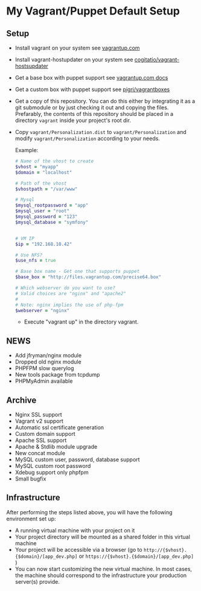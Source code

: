 # My Vagrant/Puppet Default Setup 

## Setup

-   Install vagrant on your system
    see [vagrantup.com](http://docs.vagrantup.com/v2/getting-started/index.html)

-   Install vagrant-hostupdater on your system
    see [cogitatio/vagrant-hostsupdater](https://github.com/cogitatio/vagrant-hostsupdater)

-   Get a base box with puppet support
    see [vagrantup.com docs](http://docs.vagrantup.com/v2/getting-started/boxes.html)

-   Get a custom box with puppet support
    see [pigri/vagrantboxes](https://github.com/pigri/vagrant-boxes)

-   Get a copy of this repository. You can do this either by integrating it as a git submodule or by just checking it out and copying the files. 
    Prefarably, the contents of this repository should be placed in a directory `vagrant` inside your project's root dir.

-   Copy `vagrant/Personalization.dist` to `vagrant/Personalization` and modify `vagrant/Personalization` according to your needs.

    Example:
    ```ruby
    # Name of the vhost to create
    $vhost = "myapp"
    $domain = "localhost"

    # Path of the vhost
    $vhostpath = "/var/www"

    # Mysql
    $mysql_rootpassword = "app"
    $mysql_user = "root"
    $mysql_password = "123"
    $mysql_database = "symfony"


    # VM IP
    $ip = "192.168.10.42"

    # Use NFS?
    $use_nfs = true

    # Base box name - Get one that supports puppet
    $base_box = "http://files.vagrantup.com/precise64.box"

    # Which webserver do you want to use?
    # Valid choices are "nginx" and "apache2"
    #
    # Note: nginx implies the use of php-fpm
    $webserver = "nginx"
    ```
        
    -   Execute "vagrant up" in the directory vagrant.
    
## NEWS 
- Add jfryman/nginx module
- Dropped old nginx module
- PHPFPM slow querylog
- New tools package from tcpdump
- PHPMyAdmin available

## Archive
- Nginx SSL support
- Vagrant v2 support
- Automatic ssl certificate generation
- Custom domain support
- Apache SSL support
- Apache & Stdlib module upgrade
- New concat module
- MySQL custom user, password, database support
- MySQL custom root password
- Xdebug support only phpfpm
- Small bugfix



## Infrastructure

After performing the steps listed above, you will have the following environment set up:

- A running virtual machine with your project on it
- Your project directory will be mounted as a shared folder in this virtual machine
- Your project will be accessible via a browser (go to `http://{$vhost}.{$domain}/[app_dev.php]` or `https://{$vhost}.{$domain}/[app_dev.php]` )
- You can now start customizing the new virtual machine. In most cases, the machine should correspond to the infrastructure your production server(s) provide.
